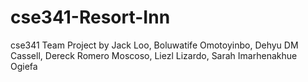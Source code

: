 # cse341-Resort-Inn

cse341 Team Project by Jack Loo, Boluwatife Omotoyinbo, Dehyu DM Cassell, Dereck Romero Moscoso, Liezl Lizardo, Sarah Imarhenakhue Ogiefa
